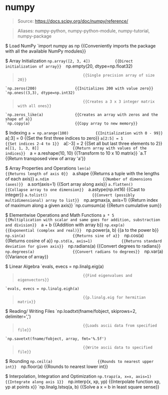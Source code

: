 # numpy

> Source: https://docs.scipy.org/doc/numpy/reference/

> Aliases: numpy-python, numpy-python-module, numpy-tutorial, numpy-package

$ Load NumPy
    `import numpy as np            {{Conveniently imports the package with all the available NumPy modules}} 

$ Array Initialization
    `np.array([2, 3, 4])           {{Direct initialization of array}} 
    `np.empty(20, dtype=np.float32)
>                                  {{Single precision array of size 20}} 
    `np.zeros(200)                 {{Initializes 200 with value zero}} 
    `np.ones((3,3), dtype=np.int32)
>                                  {{Creates a 3 x 3 integer matrix with all ones}} 
    `np.zeros_like(a)              {{Creates an array with zeros and the shape of a}} 
    `np.copy(a)                    {{Copy array to new memory}} 

$ Indexing
    `a = np.arange(100)            {{Initialization with 0 - 99}} 
    `a[:3] = 0                     {{Set the first three indices to zero}} 
    `a[2:5] = 1                    {{Set indices 2-4 to 1}} 
    `a[:-3] = 2                    {{Set all but last three elements to 2}} 
    `a[[1, 1, 3, 8]]               {{Return array with values of the indices}} 
    `a = a.reshape(10, 10)         {{Transform to 10 x 10 matrix}} 
    `a.T                           {{Return transposed view of array 'a'}} 

$ Array Properties and Operations
    `len(a)                        {{Returns length of axis 0}} 
    `a.shape                       {{Returns a tuple with the lengths of each axis}} 
    `a.ndim                        {{Number of dimensions (axes)}} 
    `a.sort(axis=1)                {{Sort array along axis}} 
    `a.flatten()                   {{Collapse array to one dimension}} 
    `a.astype(np.int16)            {{Cast to integer}} 
    `a.tolist()                    {{Convert (possibly multidimensional) array to list}} 
    `np.argmax(a, axis=1)          {{Return index of maximum along a given axis}} 
    `np.cumsum(a)                  {{Return cumulative sum}} 

$ Elementwise Operations and Math Functions
    `a * 5                         {{Multiplication with scalar and same goes for addition, substraction and division}} 
    `a + b                         {{Addition with array b}} 
    `np.exp(a)                     {{Exponential (complex and real)}} 
    `np.power(a, b)                {{a to the power b}} 
    `np.sin(a)                     {{Returns sine of a}} 
    `np.cos(a)                     {{Returns cosine of a}} 
    `np.std(a, axis=1)             {{Returns standard deviation for given axis}} 
    `np.radians(a)                 {{Convert degrees to radians}} 
    `np.degrees(a)                 {{Convert radians to degrees}} 
    `np.var(a)                     {{Variance of array}} 

$ Linear Algebra
    `evals, evecs = np.linalg.eig(a)
>                                  {{Find eigenvalues and eigenvectors}} 
    `evals, evecs = np.linalg.eigh(a)
>                                  {{p.linalg.eig for hermitian matrix}} 

$ Reading/ Writing Files
    `np.loadtxt(fname/fobject, skiprows=2, delimiter=',')
>                                  {{Loads ascii data from specified file}} 
    `np.savetxt(fname/fobject, array, fmt='%.5f')
>                                  {{Write ascii data to specified file}} 

$ Rounding
    `np.ceil(a)                    {{Rounds to nearest upper int}} 
    `np.floor(a)                   {{Rounds to nearest lower int}} 

$ Interpolation, Integration and Optimization
    `np.trapz(a, x=x, axis=1)      {{Integrate along axis 1}} 
    `np.interp(x, xp, yp)          {{Interpolate function xp, yp at points x}} 
    `np.linalg.lstsq(a, b)         {{Solve a x = b in least square sense}} 

